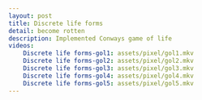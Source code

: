 ```yaml
---
layout: post
title: Discrete life forms
detail: become rotten
description: Implemented Conways game of life
videos:
    Discrete life forms-gol1: assets/pixel/gol1.mkv
    Discrete life forms-gol2: assets/pixel/gol2.mkv
    Discrete life forms-gol3: assets/pixel/gol3.mkv
    Discrete life forms-gol4: assets/pixel/gol4.mkv
    Discrete life forms-gol5: assets/pixel/gol5.mkv
---
```


